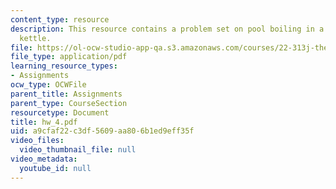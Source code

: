 ```yaml
---
content_type: resource
description: This resource contains a problem set on pool boiling in a stainless steel
  kettle.
file: https://ol-ocw-studio-app-qa.s3.amazonaws.com/courses/22-313j-thermal-hydraulics-in-power-technology-spring-2007/a9cfaf22c3df5609aa806b1ed9eff35f_hw_4.pdf
file_type: application/pdf
learning_resource_types:
- Assignments
ocw_type: OCWFile
parent_title: Assignments
parent_type: CourseSection
resourcetype: Document
title: hw_4.pdf
uid: a9cfaf22-c3df-5609-aa80-6b1ed9eff35f
video_files:
  video_thumbnail_file: null
video_metadata:
  youtube_id: null
---
```

